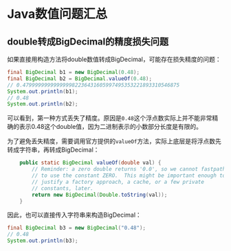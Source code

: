 # Java数值问题汇总

## double转成BigDecimal的精度损失问题

如果直接用构造方法将double数值转成BigDecimal，可能存在损失精度的问题：

```java
final BigDecimal b1 = new BigDecimal(0.48);
final BigDecimal b2 = BigDecimal.valueOf(0.48);
// 0.479999999999999982236431605997495353221893310546875
System.out.println(b1);
// 0.48
System.out.println(b2);
```
<!--more-->
可以看到，第一种方式丢失了精度。原因是`0.48`这个浮点数实际上并不能非常精确的表示0.48这个double值，因为二进制表示的小数部分长度是有限的。

为了避免丢失精度，需要调用官方提供的`valueOf`方法，实际上底层是将浮点数先转成字符串，再转成BigDecimal：

```java
    public static BigDecimal valueOf(double val) {
        // Reminder: a zero double returns '0.0', so we cannot fastpath
        // to use the constant ZERO.  This might be important enough to
        // justify a factory approach, a cache, or a few private
        // constants, later.
        return new BigDecimal(Double.toString(val));
    }
```

因此，也可以直接传入字符串来构造BigDecimal：

```java
final BigDecimal b3 = new BigDecimal("0.48");
// 0.48
System.out.println(b3);
```